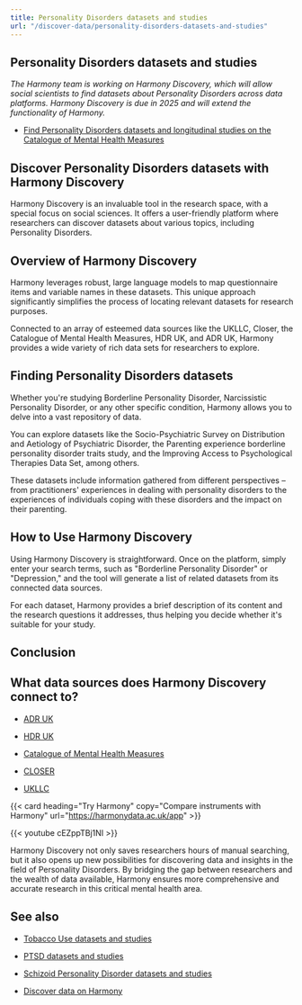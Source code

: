 ```yaml
---
title: Personality Disorders datasets and studies
url: "/discover-data/personality-disorders-datasets-and-studies"
---
```


## Personality Disorders datasets and studies

*The Harmony team is working on Harmony Discovery, which will allow social scientists to find datasets about Personality Disorders across data platforms. Harmony Discovery is due in 2025 and will extend the functionality of Harmony.*

* [Find Personality Disorders datasets and longitudinal studies on the Catalogue of Mental Health Measures](https://www.cataloguementalhealth.ac.uk/?content=search&query=Topic:personality+disorders)

## Discover Personality Disorders datasets with Harmony Discovery

Harmony Discovery is an invaluable tool in the research space, with a special focus on social sciences. It offers a user-friendly platform where researchers can discover datasets about various topics, including Personality Disorders.

## Overview of Harmony Discovery

Harmony leverages robust, large language models to map questionnaire items and variable names in these datasets. This unique approach significantly simplifies the process of locating relevant datasets for research purposes.

Connected to an array of esteemed data sources like the UKLLC, Closer, the Catalogue of Mental Health Measures, HDR UK, and ADR UK, Harmony provides a wide variety of rich data sets for researchers to explore.

## Finding Personality Disorders datasets

Whether you're studying Borderline Personality Disorder, Narcissistic Personality Disorder, or any other specific condition, Harmony allows you to delve into a vast repository of data.

You can explore datasets like the Socio-Psychiatric Survey on Distribution and Aetiology of Psychiatric Disorder, the Parenting experience borderline personality disorder traits study, and the Improving Access to Psychological Therapies Data Set, among others.

These datasets include information gathered from different perspectives – from practitioners' experiences in dealing with personality disorders to the experiences of individuals coping with these disorders and the impact on their parenting.

## How to Use Harmony Discovery

Using Harmony Discovery is straightforward. Once on the platform, simply enter your search terms, such as "Borderline Personality Disorder" or "Depression," and the tool will generate a list of related datasets from its connected data sources.

For each dataset, Harmony provides a brief description of its content and the research questions it addresses, thus helping you decide whether it's suitable for your study.

## Conclusion


## What data sources does Harmony Discovery connect to?

* [ADR UK](https://www.adruk.org/data-access/data-catalogue/)

* [HDR UK](https://www.healthdatagateway.org/)

* [Catalogue of Mental Health Measures](https://www.cataloguementalhealth.ac.uk/)

* [CLOSER](https://closer.ac.uk/)

* [UKLLC](https://explore.ukllc.ac.uk)

{{< card heading="Try Harmony" copy="Compare instruments with Harmony" url="https://harmonydata.ac.uk/app" >}}

{{< youtube cEZppTBj1NI >}}


Harmony Discovery not only saves researchers hours of manual searching, but it also opens up new possibilities for discovering data and insights in the field of Personality Disorders. By bridging the gap between researchers and the wealth of data available, Harmony ensures more comprehensive and accurate research in this critical mental health area.

## See also

* [Tobacco Use datasets and studies](/discover-data/tobacco-use-datasets-and-studies)

* [PTSD datasets and studies](/discover-data/ptsd-datasets-and-studies)

* [Schizoid Personality Disorder datasets and studies](/discover-data/schizoid-personality-disorder-datasets-and-studies)

* [Discover data on Harmony](/discover-data)